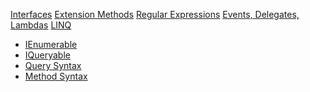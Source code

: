 [Interfaces]()
[Extension Methods]()
[Regular Expressions]()
[Events, Delegates, Lambdas]()
[LINQ]()
- [IEnumerable]()
- [IQueryable]()
- [Query Syntax]()
- [Method Syntax]()
